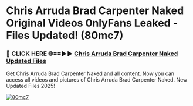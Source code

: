 # Chris Arruda Brad Carpenter Naked Original Videos 0nlyFans Leaked - Files Updated! (80mc7)

<h3>🔴 CLICK HERE 🌐==►► <a href="https://tinyurl.com/up5wt9bj" rel="nofollow">Chris Arruda Brad Carpenter Naked Updated Files</a></h3>

Get Chris Arruda Brad Carpenter Naked and all content. Now you can access all videos and pictures of Chris Arruda Brad Carpenter Naked. New Updated Files 2025!

[![80mc7](https://i.imgur.com/ABiUzMV.gif)](https://tinyurl.com/up5wt9bj)
